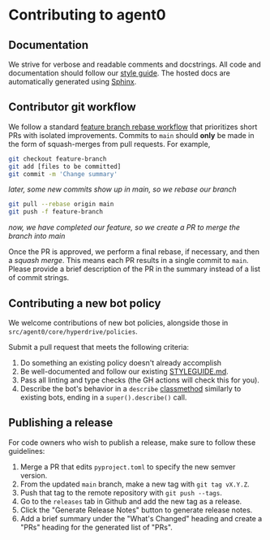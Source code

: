 # Contributing to agent0

## Documentation

We strive for verbose and readable comments and docstrings.
All code and documentation should follow our [style guide](STYLEGUIDE.md).
The hosted docs are automatically generated using [Sphinx](https://www.sphinx-doc.org/en/master/tutorial/automatic-doc-generation.html).

## Contributor git workflow

We follow a standard [feature branch rebase workflow](https://www.atlassian.com/git/tutorials/comparing-workflows/feature-branch-workflow) that prioritizes short PRs with isolated improvements.
Commits to `main` should **only** be made in the form of squash-merges from pull requests.
For example,

```bash
git checkout feature-branch
git add [files to be committed]
git commit -m 'Change summary'
```

_later, some new commits show up in main, so we rebase our branch_

```bash
git pull --rebase origin main
git push -f feature-branch
```

_now, we have completed our feature, so we create a PR to merge the branch into main_

Once the PR is approved, we perform a final rebase, if necessary, and then a _squash merge_.
This means each PR results in a single commit to `main`.
Please provide a brief description of the PR in the summary instead of a list of commit strings.

## Contributing a new bot policy

We welcome contributions of new bot policies, alongside those in `src/agent0/core/hyperdrive/policies`.

Submit a pull request that meets the following criteria:

1. Do something an existing policy doesn't already accomplish
2. Be well-documented and follow our existing [STYLEGUIDE.md](STYLEGUIDE.md).
3. Pass all linting and type checks (the GH actions will check this for you).
4. Describe the bot's behavior in a `describe` [classmethod](https://docs.python.org/3/library/functions.html#classmethod) similarly to existing bots, ending in a `super().describe()` call.

## Publishing a release

For code owners who wish to publish a release, make sure to follow these guidelines:

1. Merge a PR that edits `pyproject.toml` to specify the new semver version.
2. From the updated `main` branch, make a new tag with `git tag vX.Y.Z`.
3. Push that tag to the remote repository with `git push --tags`.
4. Go to the `releases` tab in Github and add the new tag as a release.
5. Click the "Generate Release Notes" button to generate release notes.
6. Add a brief summary under the "What's Changed" heading and create a "PRs" heading for the generated list of "PRs".
